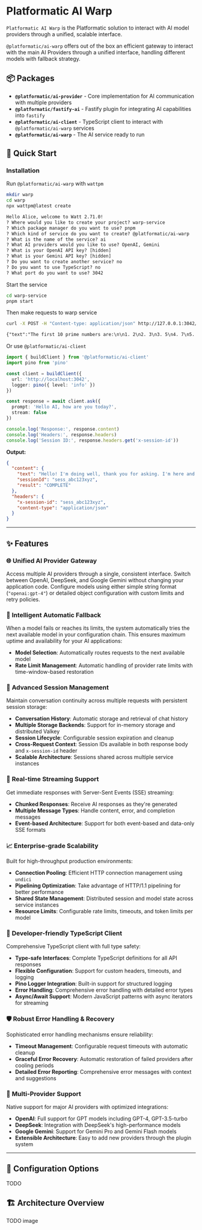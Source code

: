 # Platformatic AI Warp

`Platformatic AI Warp` is the Platformatic solution to interact with AI model providers through a unified, scalable interface.

`@platformatic/ai-warp` offers out of the box an efficient gateway to interact with the main AI Providers through a unified interface, handling different models with fallback strategy.

## 📦 Packages

- **`@platformatic/ai-provider`** - Core implementation for AI communication with multiple providers
- **`@platformatic/fastify-ai`** - Fastify plugin for integrating AI capabilities into `fastify`
- **`@platformatic/ai-client`** - TypeScript client to interact with `@platformatic/ai-warp` services
- **`@platformatic/ai-warp`** - The AI service ready to run

## 🚀 Quick Start

### Installation

Run `@platformatic/ai-warp` with `wattpm`

```bash
mkdir warp
cd warp
npx wattpm@latest create
```

```txt
Hello Alice, welcome to Watt 2.71.0!
? Where would you like to create your project? warp-service
? Which package manager do you want to use? pnpm
? Which kind of service do you want to create? @platformatic/ai-warp
? What is the name of the service? ai
? What AI providers would you like to use? OpenAI, Gemini
? What is your OpenAI API key? [hidden]
? What is your Gemini API key? [hidden]
? Do you want to create another service? no
? Do you want to use TypeScript? no
? What port do you want to use? 3042
```

Start the service

```bash
cd warp-service
pnpm start
```

Then make requests to warp service

```bash
curl -X POST -H "Content-type: application/json" http://127.0.0.1:3042/api/v1/prompt -d '{"prompt":"Please give me the first 10 prime numbers"}'
```

```txt
{"text":"The first 10 prime numbers are:\n\n1. 2\n2. 3\n3. 5\n4. 7\n5. 11\n6. 13\n7. 17\n8. 19\n9. 23\n10. 29","result":"COMPLETE","sessionId":"40ffaedc-bc26-4561-bc11-2e0ae2a839c1"}
```

Or use `@platformatic/ai-client`

```typescript
import { buildClient } from '@platformatic/ai-client'
import pino from 'pino'

const client = buildClient({
  url: 'http://localhost:3042',
  logger: pino({ level: 'info' })
})

const response = await client.ask({
  prompt: 'Hello AI, how are you today?',
  stream: false
})

console.log('Response:', response.content)
console.log('Headers:', response.headers)
console.log('Session ID:', response.headers.get('x-session-id'))
```

**Output:**
```json
{
  "content": {
    "text": "Hello! I'm doing well, thank you for asking. I'm here and ready to help you with any questions or tasks you might have. How are you doing today?",
    "sessionId": "sess_abc123xyz",
    "result": "COMPLETE"
  },
  "headers": {
    "x-session-id": "sess_abc123xyz",
    "content-type": "application/json"
  }
}
```

---

## ✨ Features

### 🌐 **Unified AI Provider Gateway**
Access multiple AI providers through a single, consistent interface. Switch between OpenAI, DeepSeek, and Google Gemini without changing your application code. Configure models using either simple string format (`"openai:gpt-4"`) or detailed object configuration with custom limits and retry policies.

### 🔄 **Intelligent Automatic Fallback**
When a model fails or reaches its limits, the system automatically tries the next available model in your configuration chain. This ensures maximum uptime and availability for your AI applications:
- **Model Selection**: Automatically routes requests to the next available model
- **Rate Limit Management**: Automatic handling of provider rate limits with time-window-based restoration

### 💾 **Advanced Session Management**
Maintain conversation continuity across multiple requests with persistent session storage:
- **Conversation History**: Automatic storage and retrieval of chat history
- **Multiple Storage Backends**: Support for in-memory storage and distributed Valkey
- **Session Lifecycle**: Configurable session expiration and cleanup
- **Cross-Request Context**: Session IDs available in both response body and `x-session-id` header
- **Scalable Architecture**: Sessions shared across multiple service instances

### 🌊 **Real-time Streaming Support**
Get immediate responses with Server-Sent Events (SSE) streaming:
- **Chunked Responses**: Receive AI responses as they're generated
- **Multiple Message Types**: Handle content, error, and completion messages
- **Event-based Architecture**: Support for both event-based and data-only SSE formats

### 📈 **Enterprise-grade Scalability**
Built for high-throughput production environments:
- **Connection Pooling**: Efficient HTTP connection management using `undici`
- **Pipelining Optimization**: Take advantage of HTTP/1.1 pipelining for better performance
- **Shared State Management**: Distributed session and model state across service instances
- **Resource Limits**: Configurable rate limits, timeouts, and token limits per model

### 🔧 **Developer-friendly TypeScript Client**
Comprehensive TypeScript client with full type safety:
- **Type-safe Interfaces**: Complete TypeScript definitions for all API responses
- **Flexible Configuration**: Support for custom headers, timeouts, and logging
- **Pino Logger Integration**: Built-in support for structured logging
- **Error Handling**: Comprehensive error handling with detailed error types
- **Async/Await Support**: Modern JavaScript patterns with async iterators for streaming

### 🛡️ **Robust Error Handling & Recovery**
Sophisticated error handling mechanisms ensure reliability:
- **Timeout Management**: Configurable request timeouts with automatic cleanup
- **Graceful Error Recovery**: Automatic restoration of failed providers after cooling periods
- **Detailed Error Reporting**: Comprehensive error messages with context and suggestions

### 🔌 **Multi-Provider Support**
Native support for major AI providers with optimized integrations:
- **OpenAI**: Full support for GPT models including GPT-4, GPT-3.5-turbo
- **DeepSeek**: Integration with DeepSeek's high-performance models
- **Google Gemini**: Support for Gemini Pro and Gemini Flash models
- **Extensible Architecture**: Easy to add new providers through the plugin system

--- 

## 🔧 Configuration Options

TODO


## 🏗️ Architecture Overview

TODO image 

